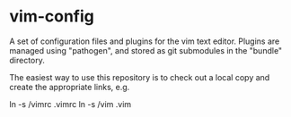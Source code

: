 vim-config
==========

A set of configuration files and plugins for the vim text editor.
Plugins are managed using "pathogen", and stored as git submodules in the "bundle" directory.

The easiest way to use this repository is to check out a local copy and create the appropriate links, e.g.  

ln -s <path to local repository>/vimrc .vimrc
ln -s <path to local repository>/vim .vim

